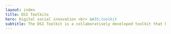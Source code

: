 ```yaml
---
layout: index
title: DSI Toolkito
hero: Digital social innovation <br> &#35;toolkit
subtitle: The DSI Toolkit is a collaboratively developed toolkit that helps projects to scale in a sustainable way, generating a better impact.
---
```

